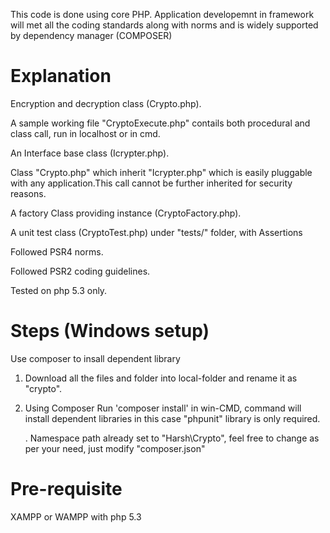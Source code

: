 This code is done using core PHP. Application developemnt in framework will met all the coding standards along with norms and is widely supported by dependency manager (COMPOSER)

# Explanation

Encryption and decryption class (Crypto.php).

A sample working file "CryptoExecute.php" contails both procedural and class call, run in localhost or in cmd.

An Interface base class (Icrypter.php).

Class "Crypto.php" which inherit "Icrypter.php" which is easily pluggable with any application.This call cannot be further inherited for security reasons.

A factory Class providing instance (CryptoFactory.php).

A unit test class (CryptoTest.php) under "tests/" folder, with Assertions

Followed PSR4 norms.

Followed PSR2 coding guidelines.

Tested on php 5.3 only.


# Steps (Windows setup)
   Use composer to insall dependent library
   
1. Download all the files and folder into local-folder and rename it as "crypto".
2. Using Composer Run 'composer install' in win-CMD, command will install dependent libraries in this case "phpunit" library is only required.



      . Namespace path already set to "Harsh\Crypto", feel free to change as per your need, just modify "composer.json"   
      
      
      
# Pre-requisite
  XAMPP or WAMPP with php 5.3 
